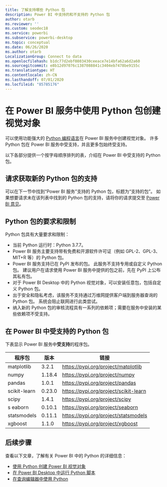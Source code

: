 ```yaml
---
title: 了解支持哪些 Python 包
description: Power BI 中支持的和不支持的 Python 包
author: otarb
ms.reviewer: ''
ms.custom: seodec18
ms.service: powerbi
ms.subservice: powerbi-desktop
ms.topic: conceptual
ms.date: 06/26/2020
ms.author: otarb
LocalizationGroup: Connect to data
ms.openlocfilehash: b1dc77d2ebf0803430ceeace7e14bfa62a6d2a60
ms.sourcegitcommit: e8b12d97076c1387088841c3404eb7478be9155c
ms.translationtype: HT
ms.contentlocale: zh-CN
ms.lasthandoff: 07/01/2020
ms.locfileid: "85785176"
---
```

# <a name="create-visuals-by-using-python-packages-in-the-power-bi-service"></a>在 Power BI 服务中使用 Python 包创建视觉对象
可以使用功能强大的 [Python 编程语言](https://www.python.org/)在 Power BI 服务中创建视觉对象。 许多 Python 包在 Power BI 服务中受支持，并且更多包始终受支持。

以下各部分提供一个按字母顺序排列的表，介绍在 Power BI 中受支持的 Python 包。 

## <a name="request-support-for-a-new-python-package"></a>请求获取新的 Python 包的支持
可以在下一节中找到“Power BI 服务”支持的 Python 包，标题为“支持的包”。 如果想要请求未在该列表中找到的 Python 包的支持，请将你的请求提交至 [Power BI 意见](https://ideas.powerbi.com)。

## <a name="requirements-and-limitations-of-python-packages"></a>Python 包的要求和限制
Python 包具有大量要求和限制：

* 当前 Python 运行时：Python 3.7.7。
* Power BI 服务主要支持带有免费和开源软件许可证（例如 GPL-2、GPL-3、MIT+R 等）的 Python 包。
* Power BI 服务支持已在 PyPI 发布的包。 此服务不支持专用或自定义 Python 包。 建议用户在请求使用 Power BI 服务中提供的包之前，先在 PyPI 上公布其私有包。
* 对于 Power BI Desktop 中的 Python 视觉对象，可以安装任意包，包括自定义 Python 包。
* 出于安全和隐私考虑，该服务不支持通过万维网提供客户端到服务器查询的 Python 包。 系统会阻止联网进行此类尝试。
* 纳入新的 Python 包的审核流程具有一系列的依赖项；需要在服务中安装的某些依赖项不受支持。

## <a name="python-packages-that-are-supported-in-power-bi"></a>在 Power BI 中受支持的 Python 包
下表显示 Power BI 服务中**受支持**的程序包。


|        程序包        |   版本   |                                   链接                                   |
|-----------------------|-------------|--------------------------------------------------------------------------|
|matplotlib|3.2.1|https://pypi.org/project/matplotlib|
|numpy|1.18.4|https://pypi.org/project/numpy|
|pandas|1.0.1|https://pypi.org/project/pandas|
|scikit-learn|0.23.0|https://pypi.org/project/scikit-learn|
|scipy|1.4.1|https://pypi.org/project/scipy|
|s  eaborn|0.10.1|https://pypi.org/project/seaborn|
|statsmodels|0.11.1|https://pypi.org/project/statsmodels|
|xgboost|1.1.0|https://pypi.org/project/xgboost|

## <a name="next-steps"></a>后续步骤
查看以下文章，了解有关 Power BI 中的 Python 的详细信息：

* [使用 Python 创建 Power BI 视觉对象](desktop-python-visuals.md)
* [在 Power BI Desktop 中运行 Python 脚本](desktop-python-scripts.md)
* [在查询编辑器中使用 Python](desktop-python-in-query-editor.md)
